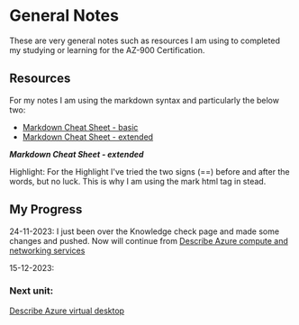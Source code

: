 # General Notes

These are very general notes such as resources I am using to completed my studying or learning for the AZ-900 Certification.

## Resources

For my notes I am using the markdown syntax and particularly the below two:

- [Markdown Cheat Sheet - basic](https://markdownguide.offshoot.io/cheat-sheet/)
- [Markdown Cheat Sheet - extended](https://markdownguide.offshoot.io/extended-syntax/)

**_Markdown Cheat Sheet - extended_**

Highlight:
For the Highlight I've tried the two signs (==) before and after the words, but no luck. This is why I am using the mark html tag in stead.

## My Progress

24-11-2023:
I just been over the Knowledge check page and made some changes and pushed. Now will continue from [Describe Azure compute and networking services](https://learn.microsoft.com/en-us/training/modules/describe-azure-compute-networking-services/)

15-12-2023:

### Next unit:

[Describe Azure virtual desktop](https://learn.microsoft.com/en-us/training/modules/describe-azure-compute-networking-services/4-virtual-desktop)
